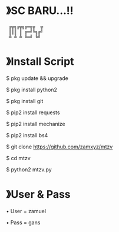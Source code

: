 # 》SC BARU...!!

   
     ╔╦╗╔╦╗╔═╗╦  ╦
     ║║║ ║ ╔═╝╚╗╔╝
     ╩ ╩ ╩ ╚═╝ ╚╝ 

#  》Install Script

$ pkg update && upgrade

$ pkg install python2

$ pkg install git

$ pip2 install requests

$ pip2 install mechanize

$ pip2 install bs4

$ git clone https://github.com/zamxyz/mtzv

$ cd mtzv

$ python2 mtzv.py


# 》User & Pass

• User = zamuel

• Pass = gans
